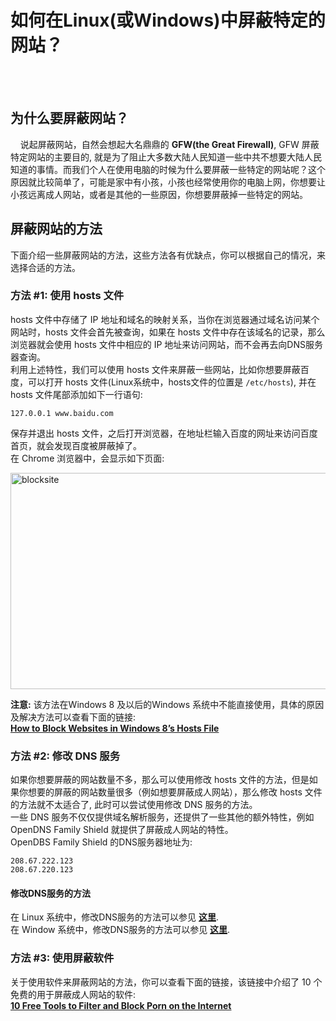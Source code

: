 # 如何在Linux(或Windows)中屏蔽特定的网站？            
<!-- 
2016-07-19
-->
<br /><br />

## 为什么要屏蔽网站？    
&nbsp;&nbsp;&nbsp;&nbsp;说起屏蔽网站，自然会想起大名鼎鼎的 **GFW(the Great Firewall)**, GFW 屏蔽特定网站的主要目的, 就是为了阻止大多数大陆人民知道一些中共不想要大陆人民知道的事情。而我们个人在使用电脑的时候为什么要屏蔽一些特定的网站呢？这个原因就比较简单了，可能是家中有小孩，小孩也经常使用你的电脑上网，你想要让小孩远离成人网站，或者是其他的一些原因，你想要屏蔽掉一些特定的网站。             

## 屏蔽网站的方法
下面介绍一些屏蔽网站的方法，这些方法各有优缺点，你可以根据自己的情况，来选择合适的方法。

### 方法 #1: 使用 hosts 文件
hosts 文件中存储了 IP 地址和域名的映射关系，当你在浏览器通过域名访问某个网站时，hosts 文件会首先被查询，如果在 hosts 文件中存在该域名的记录，那么浏览器就会使用 hosts 文件中相应的 IP 地址来访问网站，而不会再去向DNS服务器查询。     
利用上述特性，我们可以使用 hosts 文件来屏蔽一些网站，比如你想要屏蔽百度，可以打开 hosts 文件(Linux系统中，hosts文件的位置是 `/etc/hosts`), 并在 hosts 文件尾部添加如下一行语句:

```
127.0.0.1 www.baidu.com
```
保存并退出 hosts 文件，之后打开浏览器，在地址栏输入百度的网址来访问百度首页，就会发现百度被屏蔽掉了。      
在 Chrome 浏览器中，会显示如下页面:      

<a data-flickr-embed="true"  href="https://www.flickr.com/photos/137980533@N03/28327137871/in/dateposted/" title="blocksite"><img src="https://c8.staticflickr.com/9/8595/28327137871_c860b26b8e_z.jpg" width="640" height="346" alt="blocksite"></a><script async src="//embedr.flickr.com/assets/client-code.js" charset="utf-8"></script>

                 
**注意:** 该方法在Windows 8 及以后的Windows 系统中不能直接使用，具体的原因及解决方法可以查看下面的链接:                  
**[How to Block Websites in Windows 8’s Hosts File](http://www.howtogeek.com/122404/how-to-block-websites-in-windows-8s-hosts-file/)**       

### 方法 #2: 修改 DNS 服务
如果你想要屏蔽的网站数量不多，那么可以使用修改 hosts 文件的方法，但是如果你想要的屏蔽的网站数量很多（例如想要屏蔽成人网站），那么修改 hosts 文件的方法就不太适合了, 此时可以尝试使用修改 DNS 服务的方法。             
一些 DNS 服务不仅仅提供域名解析服务，还提供了一些其他的额外特性，例如 OpenDNS Family Shield 就提供了屏蔽成人网站的特性。      
OpenDBS Family Shield 的DNS服务器地址为:            

```
208.67.222.123
208.67.220.123
```
#### 修改DNS服务的方法
在 Linux 系统中，修改DNS服务的方法可以参见 **[这里](https://www.studyandshare.info/modify_dns_antigfw.html)**.              
在 Window 系统中，修改DNS服务的方法可以参见 **[这里](https://support.microsoft.com/zh-cn/help/15089/windows-change-tcp-ip-settings#1TC=windows-7)**.           

### 方法 #3: 使用屏蔽软件
关于使用软件来屏蔽网站的方法，你可以查看下面的链接，该链接中介绍了 10 个免费的用于屏蔽成人网站的软件:       
**[10 Free Tools to Filter and Block Porn on the Internet](https://www.raymond.cc/blog/block-pornographic-pictures-by-pixelating-images/)** 

<!--
Reference:
5 DNS Services to Block Porn Sites without Installing Software
https://www.raymond.cc/blog/how-to-block-pornographic-websites-without-spending-money-on-software/

7 Reasons to Use a Third-Party DNS Service
http://www.howtogeek.com/167239/7-reasons-to-use-a-third-party-dns-service/
-->
